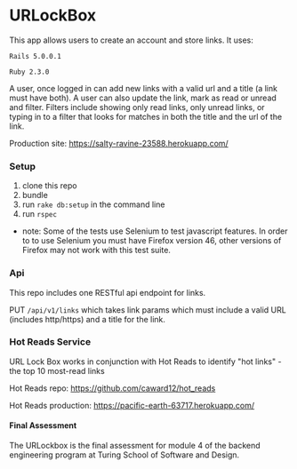 # URLockBox

This app allows users to create an account and store links. It uses:

`Rails 5.0.0.1`

`Ruby 2.3.0`

A user, once logged in can add new links with a valid url and a title (a link must have both). A user can also update the link, mark as read or unread and filter. Filters include showing only read links, only unread links, or typing in to a filter that looks for matches in both the title and the url of the link.

Production site: https://salty-ravine-23588.herokuapp.com/

### Setup
1. clone this repo
2. bundle
3. run `rake db:setup` in the command line
4. run `rspec`
  - note: Some of the tests use Selenium to test javascript features. In order to to use Selenium you must have Firefox version 46, other versions of Firefox may not work with this test suite.

### Api
This repo includes one RESTful api endpoint for links.

PUT `/api/v1/links` which takes link params which must include a valid URL (includes http/https) and a title for the link.  

### Hot Reads Service

URL Lock Box works in conjunction with Hot Reads to identify "hot links" - the top 10 most-read links

Hot Reads repo: https://github.com/caward12/hot_reads

Hot Reads production: https://pacific-earth-63717.herokuapp.com/

#### Final Assessment

The URLockbox is the final assessment for module 4 of the backend engineering program at Turing School of Software and Design.


